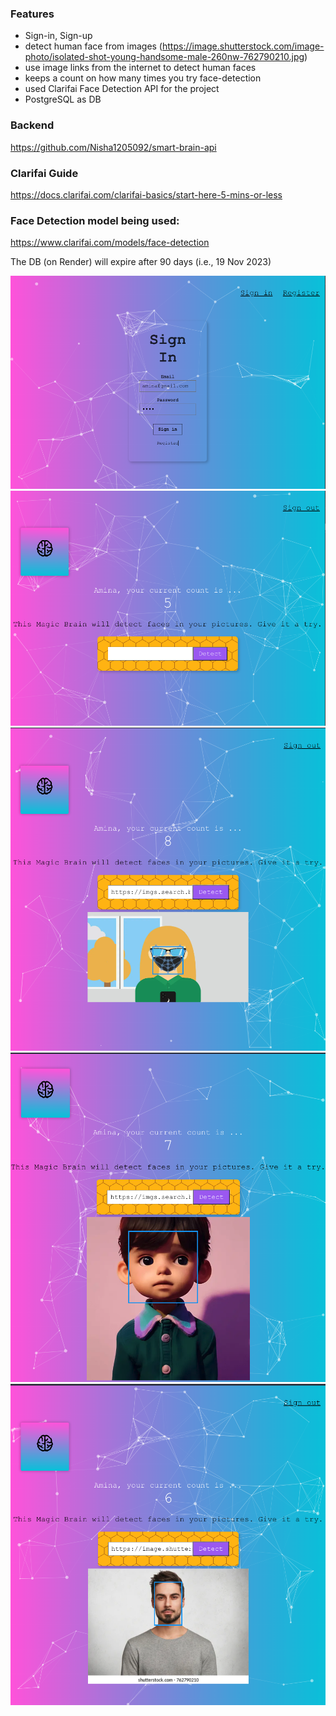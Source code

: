 ### Features
- Sign-in, Sign-up
- detect human face from images (https://image.shutterstock.com/image-photo/isolated-shot-young-handsome-male-260nw-762790210.jpg)
- use image links from the internet to detect human faces
- keeps a count on how many times you try face-detection
- used Clarifai Face Detection API for the project
- PostgreSQL as DB

### Backend
https://github.com/Nisha1205092/smart-brain-api

### Clarifai Guide
https://docs.clarifai.com/clarifai-basics/start-here-5-mins-or-less

### Face Detection model being used:
https://www.clarifai.com/models/face-detection

The DB (on Render) will expire after 90 days (i.e., 19 Nov 2023)

![sign-in](./demo/signin.png)
![home](./demo/home-page.png)
![face-detection-1](./demo/face-detection-1.png)
![face-detection-2](./demo/face-detection-2.png)
![face-detection-3](./demo/face-detection-3.png)